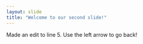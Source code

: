 ```yaml
---
layout: slide
title: "Welcome to our second slide!"
---
```

Made an edit to line 5.
Use the left arrow to go back!
